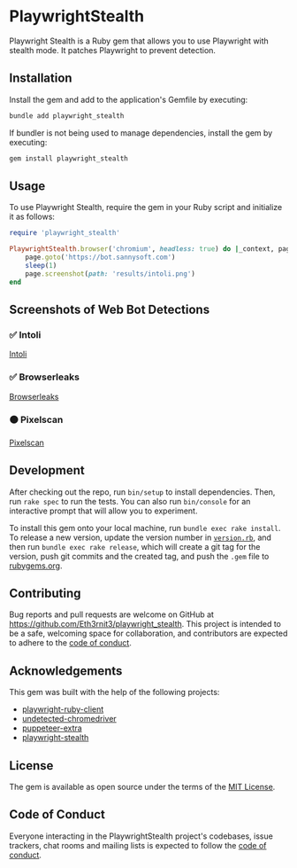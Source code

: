 # PlaywrightStealth

Playwright Stealth is a Ruby gem that allows you to use Playwright with stealth mode. It patches Playwright to prevent detection.

## Installation

Install the gem and add to the application's Gemfile by executing:

```bash
bundle add playwright_stealth
```

If bundler is not being used to manage dependencies, install the gem by executing:

```bash
gem install playwright_stealth
```

## Usage

To use Playwright Stealth, require the gem in your Ruby script and initialize it as follows:

```ruby
require 'playwright_stealth'

PlaywrightStealth.browser('chromium', headless: true) do |_context, page|
	page.goto('https://bot.sannysoft.com')
	sleep(1)
	page.screenshot(path: 'results/intoli.png')
end
```

## Screenshots of Web Bot Detections
### ✅ Intoli
[Intoli](results/intoli.png)

### ✅ Browserleaks
[Browserleaks](results/browserleaks.png)

### 🟠 Pixelscan
[Pixelscan](results/pixelscan.png)

## Development

After checking out the repo, run `bin/setup` to install dependencies. Then, run `rake spec` to run the tests. You can also run `bin/console` for an interactive prompt that will allow you to experiment.

To install this gem onto your local machine, run `bundle exec rake install`. To release a new version, update the version number in [`version.rb`](lib/playwright_stealth/version.rb), and then run `bundle exec rake release`, which will create a git tag for the version, push git commits and the created tag, and push the `.gem` file to [rubygems.org](https://rubygems.org).

## Contributing

Bug reports and pull requests are welcome on GitHub at https://github.com/Eth3rnit3/playwright_stealth. This project is intended to be a safe, welcoming space for collaboration, and contributors are expected to adhere to the [code of conduct](https://github.com/Eth3rnit3/playwright_stealth/blob/master/CODE_OF_CONDUCT.md).

## Acknowledgements

This gem was built with the help of the following projects:

- [playwright-ruby-client](https://github.com/YusukeIwaki/playwright-ruby-client)
- [undetected-chromedriver](https://github.com/ultrafunkamsterdam/undetected-chromedriver)
- [puppeteer-extra](https://github.com/berstend/puppeteer-extra)
- [playwright-stealth](https://github.com/Granitosaurus/playwright-stealth)

## License

The gem is available as open source under the terms of the [MIT License](https://opensource.org/licenses/MIT).

## Code of Conduct

Everyone interacting in the PlaywrightStealth project's codebases, issue trackers, chat rooms and mailing lists is expected to follow the [code of conduct](https://github.com/Eth3rnit3/playwright_stealth/blob/master/CODE_OF_CONDUCT.md).
